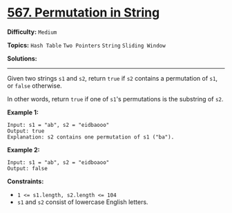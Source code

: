 # [567. Permutation in String](https://leetcode.com/problems/permutation-in-string/)

**Difficulty:** `Medium`

**Topics:** `Hash Table` `Two Pointers` `String` `Sliding Window`

**Solutions:** 

---

Given two strings `s1` and `s2`, return `true` if `s2` contains a permutation of `s1`, or `false` otherwise.

In other words, return `true` if one of `s1`'s permutations is the substring of `s2`.

**Example 1:**

```
Input: s1 = "ab", s2 = "eidbaooo"
Output: true
Explanation: s2 contains one permutation of s1 ("ba").
```

**Example 2:**

```
Input: s1 = "ab", s2 = "eidboaoo"
Output: false
```

**Constraints:**

* `1 <= s1.length, s2.length <= 104`
* `s1` and `s2` consist of lowercase English letters.